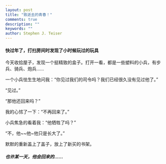 ```yaml
---
layout: post
title: "致逝去的青春！"
comments: true
description: ""
keywords: ""
author: Stephen J. Teiser
---
```


#### 快过年了，打扫房间时发现了小时候玩过的玩具

今天收拾屋子，发现一个挺精致的盒子。打开一看，都是一些塑料的小兵，有步兵、骑兵、炮兵……

一个小兵怯生生地问我：“你见过我们的司令吗？我们已经很久没有见过他了。”

“见过。”

“那他还回来吗？”

我的心怵了一下：“不再回来了。”

小兵焦急的看着我：“他牺牲了吗？”

“不，他~~他~他只是长大了。”

默默的重新盖上了盖子，放上了新买的书架。

##### 也许某一天，他会回来的……

